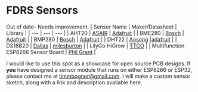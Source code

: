 # FDRS Sensors
Out of date- Needs improvement.
| Sensor Name | Maker/Datasheet | Library |
| --- | --- | --- |
| AHT20  | [ASAIR](http://www.aosong.com/userfiles/files/media/Data%20Sheet%20AHT20.pdf) | [Adafruit](https://github.com/adafruit/Adafruit_AHTX0) |
| BME280  | [Bosch](https://www.bosch-sensortec.com/media/boschsensortec/downloads/datasheets/bst-bme280-ds002.pdf) | [Adafruit](https://github.com/adafruit/Adafruit_BME280_Library)  |
| BMP280 | [Bosch](https://www.bosch-sensortec.com/media/boschsensortec/downloads/datasheets/bst-bmp280-ds001.pdf) | [Adafruit](https://github.com/adafruit/Adafruit_BMP280_Library)  |
| DHT22 | [Aosong](https://www.sparkfun.com/datasheets/Sensors/Temperature/DHT22.pdf) |[adafruit](https://github.com/adafruit/DHT-sensor-library)  |
| DS18B20 | [Dallas](https://datasheets.maximintegrated.com/en/ds/DS18B20.pdf) | [milesburton](https://github.com/adafruit/Adafruit_AHTX0)  |
| LilyGo HiGrow | [TTGO](http://www.lilygo.cn/prod_view.aspx?TypeId=50033&Id=1172) |
| Multifunction ESP8266 Sensor Board | [Phil Grant](https://github.com/gadjet/Multifunction-ESP8266-Sensor-board) |







I would like to use this spot as a showcase for open source PCB designs. If **you** have designed a sensor module that runs on either ESP8266 or ESP32, please contact me at timmbogner@gmail.com. I will make a custom sensor sketch, along with a link and description available here.
